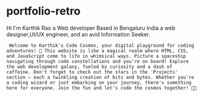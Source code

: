 # portfolio-retro
Hi I'm Karthik Rao a Web developer Based in Bengaluru India a web designer,UI/UX engineer, and an avid Information Seeker.

     Welcome to Karthik's Code Cosmos, your digital playground for coding adventures! 🚀 This website is like a magical realm where HTML, CSS, and JavaScript come to life in whimsical ways. Picture a spaceship navigating through code constellations and you're on board! Explore the web development galaxy, fueled by curiosity and a dash of caffeine. Don't forget to check out the stars in the 'Projects' section – each a twinkling creation of bits and bytes. Whether you're a coding wizard or just embarking on your journey, there's something here for everyone. Join the fun and let's code the cosmos together! 🌌✨
